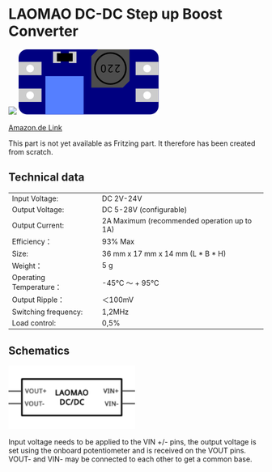 # LAOMAO DC-DC Step up Boost Converter

<img src="https://m.media-amazon.com/images/I/61jU-SkdwoL._AC_SX679_.jpg" width="200rem"></img>
![DCDC Converter](breadboard.svg)

[Amazon.de Link](https://www.amazon.de/gp/product/B0B932BR7V)

This part is not yet available as Fritzing part. It therefore has been created from scratch.

## Technical data

|                        |                                                         |
| -----------------------| ------------------------------------------------------- |
| Input Voltage:         | DC 2V-24V                                               |
| Output Voltage:        | DC 5-28V (configurable)                                 |
| Output Current:        | 2A Maximum (recommended operation up to 1A)             |
| Efficiency：           | 93% Max                                                 |
| Size:                  | 36 mm x 17 mm x 14 mm (L \* B \* H)                     |
| Weight：               | 5 g                                                     |
| Operating Temperature：| -45°C ～ + 95°C                                         |
| Output Ripple：        | ＜100mV                                                 |
| Switching frequency:   | 1,2MHz                                                  |
| Load control:          | 0,5%                                                    |

## Schematics
<img src="schematics.svg" width="250rem">

Input voltage needs to be applied to the VIN +/- pins, the output voltage is set using the onboard potentiometer and is received on the VOUT pins. VOUT- and VIN- may be connected to each other to get a common base.
